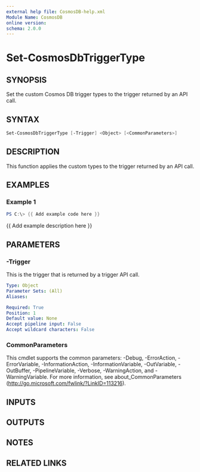 ```yaml
---
external help file: CosmosDB-help.xml
Module Name: CosmosDB
online version:
schema: 2.0.0
---
```


# Set-CosmosDbTriggerType

## SYNOPSIS

Set the custom Cosmos DB trigger types to the trigger returned
by an API call.

## SYNTAX

```powershell
Set-CosmosDbTriggerType [-Trigger] <Object> [<CommonParameters>]
```

## DESCRIPTION

This function applies the custom types to the trigger returned
by an API call.

## EXAMPLES

### Example 1

```powershell
PS C:\> {{ Add example code here }}
```

{{ Add example description here }}

## PARAMETERS

### -Trigger

This is the trigger that is returned by a trigger API call.

```yaml
Type: Object
Parameter Sets: (All)
Aliases:

Required: True
Position: 1
Default value: None
Accept pipeline input: False
Accept wildcard characters: False
```

### CommonParameters

This cmdlet supports the common parameters: -Debug, -ErrorAction, -ErrorVariable, -InformationAction, -InformationVariable, -OutVariable, -OutBuffer, -PipelineVariable, -Verbose, -WarningAction, and -WarningVariable.
For more information, see about_CommonParameters (http://go.microsoft.com/fwlink/?LinkID=113216).

## INPUTS

## OUTPUTS

## NOTES

## RELATED LINKS
